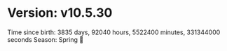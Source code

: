 # Version: v10.5.30
Time since birth: 3835 days, 92040 hours, 5522400 minutes, 331344000 seconds
Season: Spring 🌸
